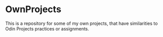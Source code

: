 # OwnProjects

This is a repository for some of my own projects, that have similarities to Odin Projects practices or assignments.
